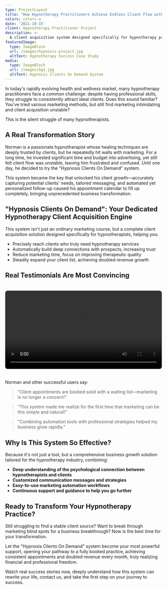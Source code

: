 ```yaml
---
type: ProjectLayout
title: "How Hypnotherapy Practitioners Achieve Endless Client Flow with the Hypnosis Clients On Demand System"
colors: colors-a
date: '2021-10-15'
client: Hypnotherapy Practitioner Project
description: >-
  A client acquisition system designed specifically for hypnotherapy practitioners, helping hypnotherapists achieve endless client flow and double their revenue.
featuredImage:
  type: ImageBlock
  url: /images/hypnosis-project.jpg
  altText: Hypnotherapy Success Case Study
media:
  type: ImageBlock
  url: /images/bg1.jpg
  altText: Hypnosis Clients On Demand System
---
```


In today's rapidly evolving health and wellness market, many hypnotherapy practitioners face a common challenge: despite having professional skills, they struggle to consistently attract ideal clients. Does this sound familiar? You've tried various marketing methods, but still find marketing intimidating and client acquisition unstable?

This is the silent struggle of many hypnotherapists.

## A Real Transformation Story

Norman is a passionate hypnotherapist whose healing techniques are deeply trusted by clients, but he repeatedly hit walls with marketing. For a long time, he invested significant time and budget into advertising, yet still felt client flow was unstable, leaving him frustrated and confused. Until one day, he decided to try the "Hypnosis Clients On Demand" system.

This system became the key that unlocked his client growth—accurately capturing potential clients' needs, tailored messaging, and automated yet personalized follow-up caused his appointment calendar to fill up completely, bringing unprecedented business transformation.

## "Hypnosis Clients On Demand": Your Dedicated Hypnotherapy Client Acquisition Engine

This system isn't just an ordinary marketing course, but a complete client acquisition solution designed specifically for hypnotherapists, helping you:

- Precisely reach clients who truly need hypnotherapy services
- Automatically build deep connections with prospects, increasing trust
- Reduce marketing time, focus on improving therapeutic quality
- Steadily expand your client list, achieving doubled revenue growth

## Real Testimonials Are Most Convincing

<video width="100%" controls style="margin: 20px 0; border-radius: 8px;">
  <source src="/videos/hypnosis-testimonial-1.mp4" type="video/mp4">
  Your browser does not support video playback.
</video>

Norman and other successful users say:

> "Client appointments are booked solid with a waiting list—marketing is no longer a concern!"

> "This system made me realize for the first time that marketing can be this simple and natural!"

> "Combining automation tools with professional strategies helped my business grow rapidly."

## Why Is This System So Effective?

Because it's not just a tool, but a comprehensive business growth solution tailored for the hypnotherapy industry, combining:

- **Deep understanding of the psychological connection between hypnotherapists and clients**
- **Customized communication messages and strategies**
- **Easy-to-use marketing automation workflows**
- **Continuous support and guidance to help you go further**

## Ready to Transform Your Hypnotherapy Practice?

Still struggling to find a stable client source? Want to break through marketing blind spots for a business breakthrough? Now is the best time for your transformation.

Let the "Hypnosis Clients On Demand" system become your most powerful support, opening your pathway to a fully booked practice, achieving consistent appointments and doubled revenue every month, truly realizing financial and professional freedom.

Watch real success stories now, deeply understand how this system can rewrite your life, contact us, and take the first step on your journey to success.
